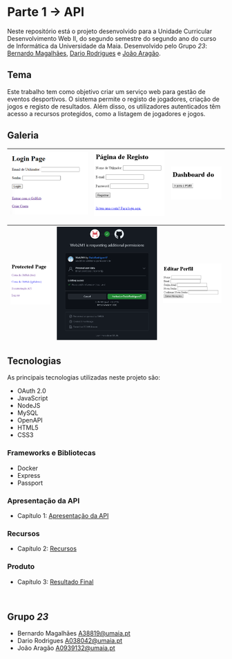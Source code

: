 # Parte 1 -> API

Neste repositório está o projeto desenvolvido para a Unidade Curricular Desenvolvimento Web II, do segundo semestre do segundo ano do curso de Informática da Universidade da Maia. Desenvolvido pelo Grupo _23_: [Bernardo Magalhães](mailto:A38819@umaia.pt), [Dario Rodrigues](mailto:A038042@umaia.pt) e [João Aragão](mailto:A0939132@umaia.pt).

## Tema

Este trabalho tem como objetivo criar um serviço web para gestão de eventos desportivos. O sistema permite o registo de jogadores, criação de jogos e registo de resultados. Além disso, os utilizadores autenticados têm acesso a recursos protegidos, como a listagem de jogadores e jogos.

## Galeria 

| ![1](doc/1.png)           | ![2](doc/2.png)  | ![3](doc/3.png)           |
| ---------------------------- | ----------- | ----------- |

| ![4](doc/4.png)           | ![5](doc/5.png)  | ![6](doc/6.png)           |
| ---------------------------- | ----------- | ----------- |

## Tecnologias

As principais tecnologias utilizadas neste projeto são:
* OAuth 2.0
* JavaScript
* NodeJS
* MySQL
* OpenAPI
* HTML5
* CSS3

### Frameworks e Bibliotecas

* Docker
* Express
* Passport

### Apresentação da API
* Capítulo 1: [Apresentação da API](doc/c1.md)
### Recursos
* Capítulo 2: [Recursos](doc/c2.md)
### Produto
* Capítulo 3: [Resultado Final](doc/c3.md)

<br>

## Grupo _23_
* Bernardo Magalhães [A38819@umaia.pt](mailto:A38819@umaia.pt)
* Dario Rodrigues [A038042@umaia.pt](mailto:A038042@umaia.pt)
* João Aragão [A0939132@umaia.pt](mailto:A0939132@umaia.pt)
